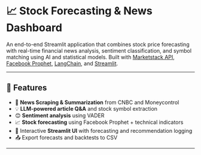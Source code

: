 # 📈 Stock Forecasting & News Dashboard

An end-to-end Streamlit application that combines stock price forecasting with real-time financial news analysis, sentiment classification, and symbol matching using AI and statistical models. Built with [Marketstack API](https://marketstack.com/), [Facebook Prophet](https://facebook.github.io/prophet/), [LangChain](https://www.langchain.com/), and [Streamlit](https://streamlit.io/).

---

## 🚀 Features

- 📰 **News Scraping & Summarization** from CNBC and Moneycontrol
- 💡 **LLM-powered article Q&A** and stock symbol extraction
- 😊 **Sentiment analysis** using VADER
- 📈 **Stock forecasting** using Facebook Prophet + technical indicators
- 💬 Interactive **Streamlit UI** with forecasting and recommendation logging
- 📤 Export forecasts and backtests to CSV

---



